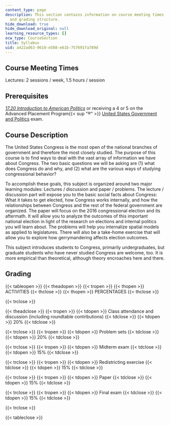 ```yaml
---
content_type: page
description: This section contains information on course meeting times, prerequisites,
  and grading structure.
hide_download: true
hide_download_original: null
learning_resource_types: []
ocw_type: CourseSection
title: Syllabus
uid: a422ad63-9610-e588-e61b-757691fa789d
---
```


Course Meeting Times
--------------------

Lectures: 2 sessions / week, 1.5 hours / session

Prerequisites
-------------

[_17.20 Introduction to American Politics_](/courses/17-20-introduction-to-the-american-political-process-spring-2004) or receiving a 4 or 5 on the Advanced Placement Program{{< sup "®" >}} [United States Government and Politics](http://apcentral.collegeboard.com/apc/public/courses/teachers_corner/2259.html) exam.

Course Description
------------------

The United States Congress is the most open of the national branches of government and therefore the most closely studied. The purpose of this course is to find ways to deal with the vast array of information we have about Congress. The two basic questions we will be asking are (1) what does Congress do and why, and (2) what are the various ways of studying congressional behavior?

To accomplish these goals, this subject is organized around two major learning modules: Lectures / discussion and paper / problems. The lecture / discussion part will expose you to the basic social facts about Congress: What it takes to get elected, how Congress works internally, and how the relationships between Congress and the rest of the federal government are organized. The paper will focus on the 2016 congressional election and its aftermath. It will allow you to analyze the outcomes of this important national election in light of the research on elections and internal politics you will learn about. The problems will help you internalize spatial models as applied to legislatures. There will also be a take-home exercise that will allow you to explore how gerrymandering affects election outcomes.

This subject introduces students to Congress, primarily undergraduates, but graduate students who have never studied Congress are welcome, too. It is more empirical than theoretical, although theory encroaches here and there.

Grading
-------

{{< tableopen >}}
{{< theadopen >}}
{{< tropen >}}
{{< thopen >}}
ACTIVITIES
{{< thclose >}}
{{< thopen >}}
PERCENTAGES
{{< thclose >}}

{{< trclose >}}

{{< theadclose >}}
{{< tropen >}}
{{< tdopen >}}
Class attendance and discussion (including roundtable contributions)
{{< tdclose >}}
{{< tdopen >}}
20%
{{< tdclose >}}

{{< trclose >}}
{{< tropen >}}
{{< tdopen >}}
Problem sets
{{< tdclose >}}
{{< tdopen >}}
20%
{{< tdclose >}}

{{< trclose >}}
{{< tropen >}}
{{< tdopen >}}
Midterm exam
{{< tdclose >}}
{{< tdopen >}}
15%
{{< tdclose >}}

{{< trclose >}}
{{< tropen >}}
{{< tdopen >}}
Redistricting exercise
{{< tdclose >}}
{{< tdopen >}}
15%
{{< tdclose >}}

{{< trclose >}}
{{< tropen >}}
{{< tdopen >}}
Paper
{{< tdclose >}}
{{< tdopen >}}
15%
{{< tdclose >}}

{{< trclose >}}
{{< tropen >}}
{{< tdopen >}}
Final exam
{{< tdclose >}}
{{< tdopen >}}
15%
{{< tdclose >}}

{{< trclose >}}

{{< tableclose >}}